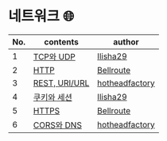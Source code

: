 # 네트워크 🌐

| No. | contents                                                                                                                                                                                       | author                                              |
| --- | ---------------------------------------------------------------------------------------------------------------------------------------------------------------------------------------------- | --------------------------------------------------- |
| 1   | [TCP와 UDP](https://github.com/sproutt/cs-world/blob/main/Network_%EB%84%A4%ED%8A%B8%EC%9B%8C%ED%81%AC/01_TCP_UDP.md)                                                                          | [Ilisha29](https://github.com/Ilisha29)             |
| 2   | [HTTP](https://github.com/sproutt/cs-world/blob/main/Network_%EB%84%A4%ED%8A%B8%EC%9B%8C%ED%81%AC/02_HTTP.md)                                                                                  | [Bellroute](https://github.com/Bellroute)           |
| 3   | [REST, URI/URL](https://github.com/sproutt/cs-world/blob/main/Network_%EB%84%A4%ED%8A%B8%EC%9B%8C%ED%81%AC/03_REST_URI_URL.md)                                                                 | [hotheadfactory](https://github.com/hotheadfactory) |
| 4   | [쿠키와 세션](<https://github.com/sproutt/cs-world/blob/main/Network_%EB%84%A4%ED%8A%B8%EC%9B%8C%ED%81%AC/04_Cookie_Session_(HTTP%EC%9D%98_%EC%82%AC%EC%9A%A9%EC%9E%90%EC%9D%B8%EC%A6%9D).md>) | [Ilisha29](https://github.com/Ilisha29)             |
| 5   | [HTTPS](https://github.com/sproutt/cs-world/blob/main/Network_%EB%84%A4%ED%8A%B8%EC%9B%8C%ED%81%AC/05_HTTPS.md)                                                                                | [Bellroute](https://github.com/Bellroute)           |
| 6   | [CORS와 DNS](https://github.com/sproutt/cs-world/blob/main/Network_%EB%84%A4%ED%8A%B8%EC%9B%8C%ED%81%AC/06_CORS_DNS.md)                                                                        | [hotheadfactory](https://github.com/hotheadfactory) |
